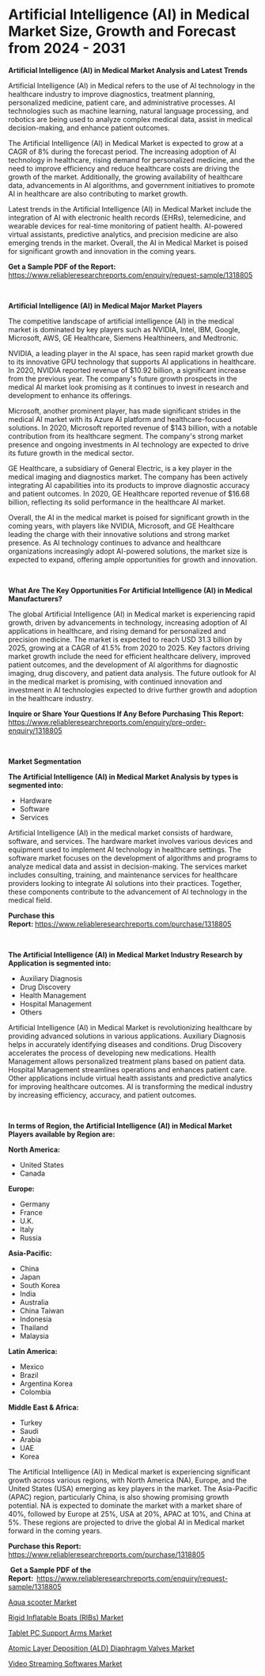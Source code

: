 <p><h1>Artificial Intelligence (AI) in Medical Market Size, Growth and Forecast from 2024 - 2031</h1></p><p><strong>Artificial Intelligence (AI) in Medical Market Analysis and Latest Trends</strong></p>
<p><p>Artificial Intelligence (AI) in Medical refers to the use of AI technology in the healthcare industry to improve diagnostics, treatment planning, personalized medicine, patient care, and administrative processes. AI technologies such as machine learning, natural language processing, and robotics are being used to analyze complex medical data, assist in medical decision-making, and enhance patient outcomes.</p><p>The Artificial Intelligence (AI) in Medical Market is expected to grow at a CAGR of 8% during the forecast period. The increasing adoption of AI technology in healthcare, rising demand for personalized medicine, and the need to improve efficiency and reduce healthcare costs are driving the growth of the market. Additionally, the growing availability of healthcare data, advancements in AI algorithms, and government initiatives to promote AI in healthcare are also contributing to market growth.</p><p>Latest trends in the Artificial Intelligence (AI) in Medical Market include the integration of AI with electronic health records (EHRs), telemedicine, and wearable devices for real-time monitoring of patient health. AI-powered virtual assistants, predictive analytics, and precision medicine are also emerging trends in the market. Overall, the AI in Medical Market is poised for significant growth and innovation in the coming years.</p></p>
<p><strong>Get a Sample PDF of the Report:&nbsp;</strong> <a href="https://www.reliableresearchreports.com/enquiry/request-sample/1318805">https://www.reliableresearchreports.com/enquiry/request-sample/1318805</a></p>
<p>&nbsp;</p>
<p><strong>Artificial Intelligence (AI) in Medical Major Market Players</strong></p>
<p><p>The competitive landscape of artificial intelligence (AI) in the medical market is dominated by key players such as NVIDIA, Intel, IBM, Google, Microsoft, AWS, GE Healthcare, Siemens Healthineers, and Medtronic. </p><p>NVIDIA, a leading player in the AI space, has seen rapid market growth due to its innovative GPU technology that supports AI applications in healthcare. In 2020, NVIDIA reported revenue of $10.92 billion, a significant increase from the previous year. The company's future growth prospects in the medical AI market look promising as it continues to invest in research and development to enhance its offerings.</p><p>Microsoft, another prominent player, has made significant strides in the medical AI market with its Azure AI platform and healthcare-focused solutions. In 2020, Microsoft reported revenue of $143 billion, with a notable contribution from its healthcare segment. The company's strong market presence and ongoing investments in AI technology are expected to drive its future growth in the medical sector.</p><p>GE Healthcare, a subsidiary of General Electric, is a key player in the medical imaging and diagnostics market. The company has been actively integrating AI capabilities into its products to improve diagnostic accuracy and patient outcomes. In 2020, GE Healthcare reported revenue of $16.68 billion, reflecting its solid performance in the healthcare AI market.</p><p>Overall, the AI in the medical market is poised for significant growth in the coming years, with players like NVIDIA, Microsoft, and GE Healthcare leading the charge with their innovative solutions and strong market presence. As AI technology continues to advance and healthcare organizations increasingly adopt AI-powered solutions, the market size is expected to expand, offering ample opportunities for growth and innovation.</p></p>
<p>&nbsp;</p>
<p><strong>What Are The Key Opportunities For Artificial Intelligence (AI) in Medical Manufacturers?</strong></p>
<p><p>The global Artificial Intelligence (AI) in Medical market is experiencing rapid growth, driven by advancements in technology, increasing adoption of AI applications in healthcare, and rising demand for personalized and precision medicine. The market is expected to reach USD 31.3 billion by 2025, growing at a CAGR of 41.5% from 2020 to 2025. Key factors driving market growth include the need for efficient healthcare delivery, improved patient outcomes, and the development of AI algorithms for diagnostic imaging, drug discovery, and patient data analysis. The future outlook for AI in the medical market is promising, with continued innovation and investment in AI technologies expected to drive further growth and adoption in the healthcare industry.</p></p>
<p><strong>Inquire or Share Your Questions If Any Before Purchasing This Report:</strong> <a href="https://www.reliableresearchreports.com/enquiry/pre-order-enquiry/1318805">https://www.reliableresearchreports.com/enquiry/pre-order-enquiry/1318805</a></p>
<p>&nbsp;</p>
<p><strong>Market Segmentation</strong></p>
<p><strong>The Artificial Intelligence (AI) in Medical Market Analysis by types is segmented into:</strong></p>
<p><ul><li>Hardware</li><li>Software</li><li>Services</li></ul></p>
<p><p>Artificial Intelligence (AI) in the medical market consists of hardware, software, and services. The hardware market involves various devices and equipment used to implement AI technology in healthcare settings. The software market focuses on the development of algorithms and programs to analyze medical data and assist in decision-making. The services market includes consulting, training, and maintenance services for healthcare providers looking to integrate AI solutions into their practices. Together, these components contribute to the advancement of AI technology in the medical field.</p></p>
<p><strong>Purchase this Report:&nbsp;</strong><a href="https://www.reliableresearchreports.com/purchase/1318805">https://www.reliableresearchreports.com/purchase/1318805</a></p>
<p>&nbsp;</p>
<p><strong>The Artificial Intelligence (AI) in Medical Market Industry Research by Application is segmented into:</strong></p>
<p><ul><li>Auxiliary Diagnosis</li><li>Drug Discovery</li><li>Health Management</li><li>Hospital Management</li><li>Others</li></ul></p>
<p><p>Artificial Intelligence (AI) in Medical Market is revolutionizing healthcare by providing advanced solutions in various applications. Auxiliary Diagnosis helps in accurately identifying diseases and conditions. Drug Discovery accelerates the process of developing new medications. Health Management allows personalized treatment plans based on patient data. Hospital Management streamlines operations and enhances patient care. Other applications include virtual health assistants and predictive analytics for improving healthcare outcomes. AI is transforming the medical industry by increasing efficiency, accuracy, and patient outcomes.</p></p>
<p>&nbsp;</p>
<p><strong>In terms of Region, the Artificial Intelligence (AI) in Medical Market Players available by Region are:</strong></p>
<p>
    <p> <strong> North America: </strong>
        <ul>
            <li>United States</li>
            <li>Canada</li>
        </ul>
        </p> 
    <p> <strong> Europe: </strong>
        <ul>
            <li>Germany</li>
            <li>France</li>
            <li>U.K.</li>
            <li>Italy</li>
            <li>Russia</li>
        </ul>
        </p> 
    <p> <strong> Asia-Pacific: </strong>
        <ul>
            <li>China</li>
            <li>Japan</li>
            <li>South Korea</li>
            <li>India</li>
            <li>Australia</li>
            <li>China Taiwan</li>
            <li>Indonesia</li>
            <li>Thailand</li>
            <li>Malaysia</li>
        </ul>
        </p> 
    <p> <strong> Latin America: </strong>
        <ul>
            <li>Mexico</li>
            <li>Brazil</li>
            <li>Argentina Korea</li>
            <li>Colombia</li>
        </ul>
        </p> 
    <p> <strong> Middle East & Africa: </strong>
        <ul>
            <li>Turkey</li>
            <li>Saudi</li>
            <li>Arabia</li>
            <li>UAE</li>
            <li>Korea</li>
        </ul>
    </p>
    </p>
<p><p>The Artificial Intelligence (AI) in Medical market is experiencing significant growth across various regions, with North America (NA), Europe, and the United States (USA) emerging as key players in the market. The Asia-Pacific (APAC) region, particularly China, is also showing promising growth potential. NA is expected to dominate the market with a market share of 40%, followed by Europe at 25%, USA at 20%, APAC at 10%, and China at 5%. These regions are projected to drive the global AI in Medical market forward in the coming years.</p></p>
<p><strong>Purchase this Report: </strong><a href="https://www.reliableresearchreports.com/purchase/1318805">https://www.reliableresearchreports.com/purchase/1318805</a></p>
<p>&nbsp;<strong>Get a Sample PDF of the Report:&nbsp;&nbsp;</strong><a href="https://www.reliableresearchreports.com/enquiry/request-sample/1318805">https://www.reliableresearchreports.com/enquiry/request-sample/1318805</a></p>
<p><strong></strong></p>
<p><p><a href="https://forested-sushi-9b0.notion.site/Aqua-scooter-Market-Provides-Detailed-Segmentation-of-this-Market-based-on-Type-Application-and-Re-d01733d75caf45c9a8c91ce97ea6eec0">Aqua scooter Market</a></p><p><a href="https://view.publitas.com/reportprime-1/rigid-inflatable-boats-ribs-market-dynamics-2024-2031-also-about-its-market-trends-projections-and-opportunities/">Rigid Inflatable Boats (RIBs) Market</a></p><p><a href="https://summer-dogwood-3e9.notion.site/Tablet-PC-Support-Arms-Market-A-Comprehensive-Report-of-its-Market-Share-Growth-Trends-2024-203-efd04076581a45c89fff709165130eb7">Tablet PC Support Arms Market</a></p><p><a href="https://view.publitas.com/reportprime-1/atomic-layer-deposition-ald-diaphragm-valves-market-share-market-new-trends-analysis-report-by-type-by-application-by-end-use-by-region-and-segment-forecasts-2024-2031/">Atomic Layer Deposition (ALD) Diaphragm Valves Market</a></p><p><a href="https://lydian-appliance-61d.notion.site/Video-Streaming-Softwares-Market-Offers-Provide-Insightful-Data-for-the-Time-Period-from-2024-to-203-48eeddb37df84a719dc09d303bd52b82">Video Streaming Softwares Market</a></p></p>